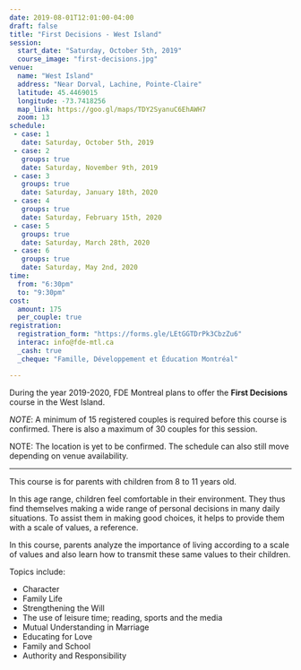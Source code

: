 ```yaml
---
date: 2019-08-01T12:01:00-04:00
draft: false
title: "First Decisions - West Island"
session:
  start_date: "Saturday, October 5th, 2019"
  course_image: "first-decisions.jpg"
venue:
  name: "West Island"
  address: "Near Dorval, Lachine, Pointe-Claire"
  latitude: 45.4469015
  longitude: -73.7418256
  map_link: https://goo.gl/maps/TDY2SyanuC6EhAWH7
  zoom: 13
schedule:
 - case: 1
   date: Saturday, October 5th, 2019
 - case: 2
   groups: true
   date: Saturday, November 9th, 2019
 - case: 3
   groups: true
   date: Saturday, January 18th, 2020
 - case: 4
   groups: true
   date: Saturday, February 15th, 2020
 - case: 5
   groups: true
   date: Saturday, March 28th, 2020
 - case: 6
   groups: true
   date: Saturday, May 2nd, 2020
time:
  from: "6:30pm"
  to: "9:30pm"
cost:
  amount: 175
  per_couple: true
registration:
  registration_form: "https://forms.gle/LEtGGTDrPk3CbzZu6"
  interac: info@fde-mtl.ca
  _cash: true
  _cheque: "Famille, Développement et Éducation Montréal"

---
```


During the year 2019-2020, FDE Montreal plans to offer the **First Decisions** course in the West Island.

*NOTE*: A minimum of 15 registered couples is required before this course is
confirmed. There is also a maximum of 30 couples for this session.

NOTE: The location is yet to be confirmed.  The schedule can also still move depending on venue availability.

---

This course is for parents with children from 8 to 11 years old.

In this age range, children feel comfortable in their environment. They thus find themselves making a wide range of personal decisions in many daily situations. To assist them in making good choices, it helps to provide them with a scale of values, a reference.

In this course, parents analyze the importance of living according to a scale of values and also learn how to transmit these same values to their children.

Topics include:

* Character
* Family Life
* Strengthening the Will
* The use of leisure time; reading, sports and the media
* Mutual Understanding in Marriage
* Educating for Love
* Family and School
* Authority and Responsibility

<!--more-->

